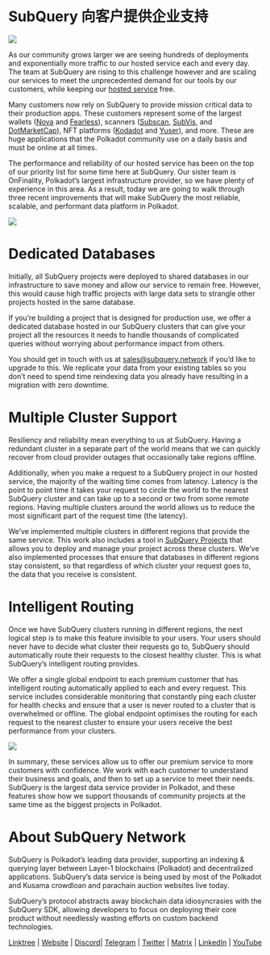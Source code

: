 # SubQuery 向客户提供企业支持

![](https://miro.medium.com/max/1400/1*z_StqAT5KeaxQLBCm-xpRQ.jpeg)

As our community grows larger we are seeing hundreds of deployments and exponentially more traffic to our hosted service each and every day. The team at SubQuery are rising to this challenge however and are scaling our services to meet the unprecedented demand for our tools by our customers, while keeping our  [hosted service](https://projects.subquery.network/)  free.

Many customers now rely on SubQuery to provide  mission critical data to their production apps. These customers represent some of the largest wallets ([Nova](https://novawallet.io/)  and  [Fearless](https://fearlesswallet.io/)), scanners ([Subscan](https://www.subscan.io/),  [SubVis](https://www.subvis.io/), and  [DotMarketCap](https://dotmarketcap.com/)), NFT platforms ([Kodadot](https://kodadot.xyz/)  and  [Yuser](https://yuser.co/)), and more. These are huge applications that the Polkadot community use on a daily basis and must be online at all times.

The performance and reliability of our hosted service has been on the top of our priority list for some time here at SubQuery. Our sister team is OnFinality, Polkadot’s largest infrastructure provider, so we have plenty of experience in this area. As a result, today we are going to walk through three recent improvements that will make SubQuery the most reliable, scalable, and performant data platform in Polkadot.

![](https://miro.medium.com/max/1200/1*QckhJzjQqw9czpBMRhXgXQ.gif)

# Dedicated Databases

Initially, all SubQuery projects were deployed to shared databases in our infrastructure to save money and allow our service to remain free. However, this would cause high traffic projects with large data sets to strangle other projects hosted in the same database.

If you’re building a project that is designed for production use, we offer a dedicated database hosted in our SubQuery clusters that can give your project all the resources it needs to handle thousands of complicated queries without worrying about performance impact from others.

You should get in touch with us at sales@subquery.network if you’d like to upgrade to this. We replicate your data from your existing tables so you don’t need to spend time reindexing data you already have resulting in a migration with zero downtime.

# Multiple Cluster Support

Resiliency and reliability mean everything to us at SubQuery. Having a redundant cluster in a separate part of the world means that we can quickly recover from cloud provider outages that occasionally take regions offline.

Additionally, when you make a request to a SubQuery project in our hosted service, the majority of the waiting time comes from latency. Latency is the point to point time it takes your request to circle the world to the nearest SubQuery cluster and can take up to a second or two from some remote regions. Having multiple clusters around the world allows us to reduce the most significant part of the request time (the latency).

We’ve implemented multiple clusters in different regions that provide the same service. This work also includes a tool in  [SubQuery Projects](https://project.subquery.network/)  that allows you to deploy and manage your project across these clusters. We’ve also implemented processes that ensure that databases in different regions stay consistent, so that regardless of which cluster your request goes to, the data that you receive is consistent.

# Intelligent Routing

Once we have SubQuery clusters running in different regions, the next logical step is to make this feature invisible to your users. Your users should never have to decide what cluster their requests go to, SubQuery should automatically route their requests to the closest healthy cluster. This is what SubQuery’s intelligent routing provides.

We offer a single global endpoint to each premium customer that has intelligent routing automatically applied to each and every request. This service includes considerable monitoring that constantly ping each cluster for health checks and ensure that a user is never routed to a cluster that is overwhelmed or offline. The global endpoint optimises the routing for each request to the nearest cluster to ensure your users receive the best performance from your clusters.

![](https://miro.medium.com/max/1000/0*DNXDiABzli0et1MU)

In summary, these services allow us to offer our premium service to more customers with confidence. We work with each customer to understand their business and goals, and then to set up a service to meet their needs. SubQuery is the largest data service provider in Polkadot, and these features show how we support thousands of community projects at the same time as the biggest projects in Polkadot.

# About SubQuery Network

SubQuery is Polkadot’s leading data provider, supporting an indexing & querying layer between Layer-1 blockchains (Polkadot) and decentralized applications. SubQuery’s data service is being used by most of the Polkadot and Kusama crowdloan and parachain auction websites live today.

SubQuery’s protocol abstracts away blockchain data idiosyncrasies with the SubQuery SDK, allowing developers to focus on deploying their core product without needlessly wasting efforts on custom backend technologies.

[Linktree](https://linktr.ee/subquerynetwork)  |  [Website](https://subquery.network/)  |  [Discord](https://discord.com/invite/78zg8aBSMG)|  [Telegram](https://t.me/subquerynetwork)  |  [Twitter](https://twitter.com/subquerynetwork)  |  [Matrix](https://matrix.to/#/#subquery:matrix.org)  |  [LinkedIn](https://www.linkedin.com/company/subquery)  |  [YouTube](https://www.youtube.com/channel/UCi1a6NUUjegcLHDFLr7CqLw)
